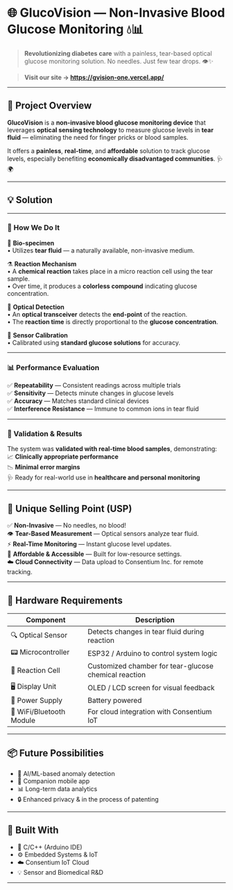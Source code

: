 # 🌐 GlucoVision — Non-Invasive Blood Glucose Monitoring 💧📊

> **Revolutionizing diabetes care** with a painless, tear-based optical glucose monitoring solution. No needles. Just few tear drops. 👁️✨

> **Visit our site -> https://gvision-one.vercel.app/**
> 
<!-- > **Prototype Demo -> https://drive.google.com/file/d/1NT8LLWQEPptvoLmxK_BhW58Va_HkUWty/view?usp=drive_link** -->
---

## 📌 Project Overview

**GlucoVision** is a **non-invasive blood glucose monitoring device** that leverages **optical sensing technology** to measure glucose levels in **tear fluid** — eliminating the need for finger pricks or blood samples.  

It offers a **painless**, **real-time**, and **affordable** solution to track glucose levels, especially benefiting **economically disadvantaged communities**. 🩺🌍

---
## 💡 Solution 
---

### 🧪 How We Do It

🔬 **Bio-specimen**  
• Utilizes **tear fluid** — a naturally available, non-invasive medium.

⚗️ **Reaction Mechanism**  
• A **chemical reaction** takes place in a micro reaction cell using the tear sample.  
• Over time, it produces a **colorless compound** indicating glucose concentration.

🔦 **Optical Detection**  
• An **optical transceiver** detects the **end-point** of the reaction.  
• The **reaction time** is directly proportional to the **glucose concentration**.

📏 **Sensor Calibration**  
• Calibrated using **standard glucose solutions** for accuracy.

---

### 📊 Performance Evaluation

✅ **Repeatability** — Consistent readings across multiple trials  
✅ **Sensitivity** — Detects minute changes in glucose levels  
✅ **Accuracy** — Matches standard clinical devices  
✅ **Interference Resistance** — Immune to common ions in tear fluid

---

### 🔬 Validation & Results

The system was **validated with real-time blood samples**, demonstrating:  
📈 **Clinically appropriate performance**  
📉 **Minimal error margins**  
🩺 Ready for real-world use in **healthcare and personal monitoring**

---


## 🌟 Unique Selling Point (USP)

✅ **Non-Invasive** — No needles, no blood!  
👁️ **Tear-Based Measurement** — Optical sensors analyze tear fluid.  
⚡ **Real-Time Monitoring** — Instant glucose level updates.  
💸 **Affordable & Accessible** — Built for low-resource settings.  
☁️ **Cloud Connectivity** — Data upload to Consentium Inc. for remote tracking.  

---



## 🧰 Hardware Requirements

| Component               | Description                                      |
|------------------------|--------------------------------------------------|
| 🔍 Optical Sensor       | Detects changes in tear fluid during reaction   |
| 📟 Microcontroller      | ESP32 / Arduino to control system logic         |
| 🧪 Reaction Cell        | Customized chamber for tear-glucose chemical reaction      |
| 🖥️ Display Unit         | OLED / LCD screen for visual feedback           |
| 🔋 Power Supply         | Battery powered                    |
| 📡 WiFi/Bluetooth Module| For cloud integration with Consentium IoT       |

---

## 📦 Future Possibilities

- 🧠 AI/ML-based anomaly detection  
- 📱 Companion mobile app  
- 📊 Long-term data analytics  
- 🔒 Enhanced privacy & in the process of patenting 

---

## 🤝 Built With

- 🧠 C/C++ (Arduino IDE)  
- ⚙️ Embedded Systems & IoT  
- ☁️ Consentium IoT Cloud  
- 💡 Sensor and Biomedical R&D  

---


